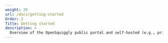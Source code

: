```yaml
---
weight: 20
url: /docs/getting-started
Order: 2
Title: Getting started
description: >
  Overview of the OpenSquiggly public portal and self-hosted (e.g., private portal) options.
---
```

